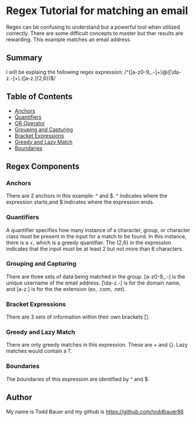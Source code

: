 # Regex Tutorial for matching an email

Regex can be confusing to understand but a powerful tool when utilized correctly. There are some difficult concepts to master but ther results are rewarding. This example matches an email address.

## Summary

I will be explaing the following regex expression:
/^([a-z0-9_\.-]+)@([\da-z\.-]+)\.([a-z\.]{2,6})$/

## Table of Contents

- [Anchors](#anchors)
- [Quantifiers](#quantifiers)
- [OR Operator](#or-operator)
- [Grouping and Capturing](#grouping-and-capturing)
- [Bracket Expressions](#bracket-expressions)
- [Greedy and Lazy Match](#greedy-and-lazy-match)
- [Boundaries](#boundaries)

## Regex Components

### Anchors

There are 2 anchors in this example: ^ and $. ^ indicates where the expression starts,and $ indicates where the expression ends.

### Quantifiers

A quantifier specifies how many instance of a character, group, or character class must be present in the input for a match to be found. In this instance, there is a +, which is a greedy quantifier. The {2,6} in the expression indicates that the input must be at least 2 but not more than 6 characters.

### Grouping and Capturing

There are three sets of data being matched in the group. [a-z0-9_\.-] is the unique username of the email address. [\da-z\.-] is for the domain name, and [a-z\.] is for the the extension (ex, .com, .net).

### Bracket Expressions

There are 3 sets of information within their own brackets [].

### Greedy and Lazy Match

There are only greedy matches in this expression. These are + and {}. Lazy matches would contain a ?.

### Boundaries

The boundaries of this expression are identified by ^ and $.

## Author

My name is Todd Bauer and my github is https://github.com/toddbauer86
